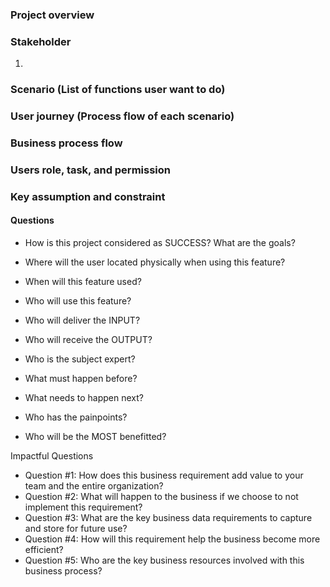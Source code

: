 ### Project overview



### Stakeholder
1. 

### Scenario (List of functions user want to do)

### User journey (Process flow of each scenario)

### Business process flow

### Users role, task, and permission

### Key assumption and constraint

#### Questions 
- How is this project considered as SUCCESS? What are the goals?
- Where will the user located physically when using this feature?
- When will this feature used?
- Who will use this feature?
- Who will deliver the INPUT?
- Who will receive the OUTPUT?
- Who is the subject expert?
- What must happen before?
- What needs to happen next?

- Who has the painpoints?
- Who will be the MOST benefitted?

Impactful Questions 
- Question #1: How does this business requirement add value to your team and the entire organization?
- Question #2: What will happen to the business if we choose to not implement this requirement?
- Question #3: What are the key business data requirements to capture and store for future use?
- Question #4: How will this requirement help the business become more efficient?
- Question #5: Who are the key business resources involved with this business process?